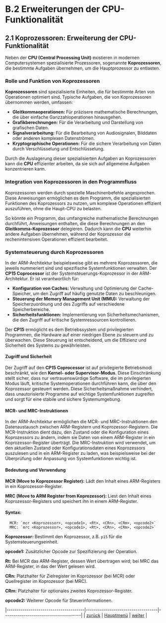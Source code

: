 # B.2 Erweiterungen der CPU-Funktionalität
## 2.1 Koprozessoren: Erweiterung der CPU-Funktionalität

Neben der **CPU (Central Processing Unit)** existieren in modernen Computersystemen spezialisierte Prozessoren, sogenannte **Koprozessoren**, die bestimmte Aufgaben übernehmen, um die Hauptprozessor zu entlasten. 

### Rolle und Funktion von Koprozessoren

**Koprozessoren** sind spezialisierte Einheiten, die für bestimmte Arten von Operationen optimiert sind. Typische Aufgaben, die von Koprozessoren übernommen werden, umfassen:

- **Gleitkommaoperationen:** Für präzisere mathematische Berechnungen, die über einfache Ganzzahloperationen hinausgehen.
- **Grafikberechnungen:** Für die Verarbeitung und Darstellung von grafischen Daten.
- **Signalverarbeitung:** Für die Bearbeitung von Audiosignalen, Bilddaten oder anderen komplexen Datenströmen.
- **Kryptographische Operationen:** Für die sichere Verarbeitung von Daten durch Verschlüsselung und Entschlüsselung.

Durch die Auslagerung dieser spezialisierten Aufgaben an Koprozessoren kann die **CPU** effizienter arbeiten, da sie sich auf allgemeine Aufgaben konzentrieren kann.

### Integration von Koprozessoren in den Programmfluss

Koprozessoren werden durch spezielle Maschinenbefehle angesprochen. Diese Anweisungen ermöglichen es dem Programm, die spezialisierten Funktionen des Koprozessors zu nutzen, um komplexe Operationen effizient auszuführen, ohne die Haupt-CPU zu belasten.

So könnte ein Programm, das umfangreiche mathematische Berechnungen durchführt, Anweisungen enthalten, die diese Berechnungen an den **Gleitkomma-Koprozessor** delegieren. Dadurch kann die **CPU** weiterhin andere Aufgaben übernehmen, während der Koprozessor die rechenintensiven Operationen effizient bearbeitet.

### Systemsteuerung durch Koprozessoren

In der ARM-Architektur beispielsweise gibt es mehrere Koprozessoren, die jeweils nummeriert sind und spezifische Systemfunktionen verwalten. Der **CP15 Coprocessor** ist der Systemsteuerungs-Koprozessor in der ARM-Architektur. Er ist verantwortlich für:

- **Konfiguration von Caches:** Verwaltung und Optimierung der Cache-Speicher, um den Zugriff auf häufig genutzte Daten zu beschleunigen.
- **Steuerung der Memory Management Unit (MMU):** Verwaltung der Speicherzuordnung und des Zugriffs auf verschiedene Speicherbereiche.
- **Sicherheitsfunktionen:** Implementierung von Sicherheitsmechanismen, die den Zugriff auf kritische Systemressourcen kontrollieren.

Der **CP15** ermöglicht es dem Betriebssystem und privilegierten Programmen, die Hardware auf einer niedrigen Ebene zu steuern und zu überwachen. Diese Steuerung ist entscheidend, um die Effizienz und Sicherheit des Systems zu gewährleisten.

#### Zugriff und Sicherheit

Der Zugriff auf den **CP15 Coprocessor** ist auf privilegierte Betriebsmodi beschränkt, wie den **Kernel- oder Supervisor-Modus**. Diese Einschränkung stellt sicher, dass nur vertrauenswürdige Software, die im privilegierten Modus läuft, kritische Systemoperationen durchführen kann, die über den Koprozessor gesteuert werden. Diese Sicherheitsmaßnahme verhindert, dass unautorisierte Programme auf wichtige Systemfunktionen zugreifen und sorgt für eine stabile und sichere Systemumgebung.


#### MCR- und MRC-Instruktionen
In der ARM-Architektur ermöglichen die MCR- und MRC-Instruktionen den Datenaustausch zwischen ARM-Registern und Koprozessor-Registern. Die MCR-Instruktion dient dazu, den Zustand oder die Konfiguration eines Koprozessors zu ändern, indem sie Daten von einem ARM-Register in ein Koprozessor-Register überträgt. Die MRC-Instruktion wird verwendet, um den aktuellen Zustand oder Konfigurationsdaten eines Koprozessors auszulesen und in ein ARM-Register zu laden, was beispielsweise bei der Überprüfung oder Anpassung von Systemfunktionen wichtig ist.

#### Bedeutung und Verwendung

**MCR (Move to Koprozessor Register):** Lädt den Inhalt eines ARM-Registers in ein Koprozessor-Register.

**MRC (Move to ARM Register from Koprozessor):** Liest den Inhalt eines Koprozessor-Registers und speichert ihn in einem ARM-Register.

#### Syntax: 
```
  MCR: `mcr <Koprozessor>, <opcode1>, <Rt>, <CRn>, <CRm>, <opcode2>`
  MRC: `mrc <Koprozessor>, <opcode1>, <Rt>, <CRn>, <CRm>, <opcode2>`
```
**Koprozessor:** Bestimmt den Koprozessor, z.B. `p15` für die Systemsteuerungseinheit.

**opcode1:** Zusätzlicher Opcode zur Spezifizierung der Operation.

**Rt:** Bei MCR das ARM-Register, dessen Wert übertragen wird; bei MRC das ARM-Register, in das der Wert gelesen wird.

**CRn:** Platzhalter für Zielregister im Koprozessor (bei MCR) oder Quellregister im Koprozessor (bei MRC).

**CRm:** Platzhalter für optionales zweites Koprozessor-Register.

**opcode2:** Weiterer Opcode für Steuerinformationen.

|---------------------------------------|------------------------------------|---------------------------------------|
|   [zurück](../Interrupts/implirq.md)  |   [Hauptmenü](../ueberblick.md)    |   [weiter](../Timer/timerintro.md)    |